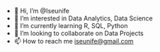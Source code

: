 - 👋 Hi, I’m @Iseunife
- 👀 I’m interested in Data Analytics, Data Science
- 🌱 I’m currently learning R, SQL, Python
- 💞️ I’m looking to collaborate on Data Projects
- 📫 How to reach me iseunife@gmail.com

<!---
Iseunife/Iseunife is a ✨ special ✨ repository because its `README.md` (this file) appears on your GitHub profile.
You can click the Preview link to take a look at your changes.
--->
